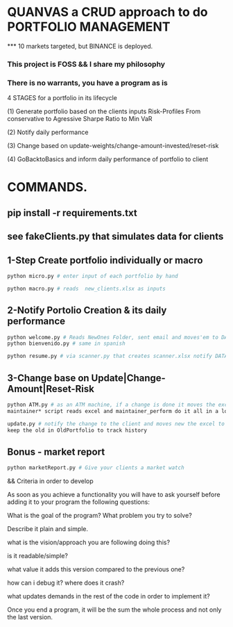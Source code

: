 # QUANVAS a CRUD approach to do PORTFOLIO MANAGEMENT
*** 10 markets targeted, but BINANCE is deployed.

### This project is FOSS && I share my philosophy 
### There is no warrants, you have a program as is

4 STAGES for a portfolio in its lifecycle

(1) Generate portfolio based on the clients inputs
Risk-Profiles From conservative to Agressive Sharpe Ratio to Min VaR

(2) Notify daily performance 

(3) Change based on update-weights/change-amount-invested/reset-risk

(4) GoBacktoBasics and inform daily performance of portfolio to client

# COMMANDS.

## pip install -r requirements.txt
## see fakeClients.py that simulates data for clients


## 1-Step Create portfolio individually or macro 
```bash
python micro.py # enter input of each portfolio by hand

python macro.py # reads  new_clients.xlsx as inputs
```
## 2-Notify Portolio Creation & its daily performance 
```bash
python welcome.py # Reads NewOnes Folder, sent email and moves'em to DATABASE
python bienvenido.py # same in spanish

python resume.py # via scanner.py that creates scanner.xlsx notify DATABASE performance
```
## 3-Change base on Update|Change-Amount|Reset-Risk
```bash
python ATM.py # as an ATM machine, if a change is done it moves the excel to Update/ folder
maintainer* script reads excel and maintainer_perform do it all in a loop

update.py # notify the change to the client and moves new the excel to DATABASE,
keep the old in OldPortfolio to track history
```
## Bonus - market report 
```bash
python marketReport.py # Give your clients a market watch
```

&& Criteria in order to develop

As soon as you achieve a functionality you will have to ask yourself before adding
it to your program the following questions:

What is the goal of the program? What problem you try to solve?

Describe it plain and simple.

what is the vision/approach you are following doing this?

is it readable/simple? 

what value it adds this version compared to the previous one?

how can i debug it? where does it crash?

what updates demands in the rest of the code in order to implement it?

Once you end a program, it will be the sum the whole process and not only
the last version.

